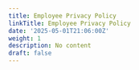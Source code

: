 ```yaml
---
title: Employee Privacy Policy
linkTitle: Employee Privacy Policy
date: '2025-05-01T21:06:00Z'
weight: 1
description: No content
draft: false
---
```



